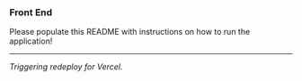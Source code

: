 ### Front End

Please populate this README with instructions on how to run the application!

---

_Triggering redeploy for Vercel._